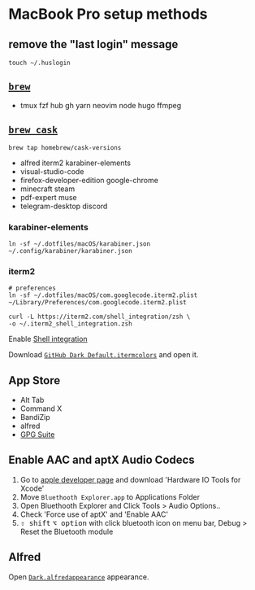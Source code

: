 # MacBook Pro setup methods

## remove the "last login" message

`touch ~/.huslogin`

## [`brew`](https://brew.sh)

- tmux fzf hub gh yarn neovim node hugo ffmpeg

## [`brew cask`](https://caskroom.github.io/)

```
brew tap homebrew/cask-versions
```

- alfred iterm2 karabiner-elements
- visual-studio-code
- firefox-developer-edition google-chrome
- minecraft steam
- pdf-expert muse
- telegram-desktop discord

### karabiner-elements

```
ln -sf ~/.dotfiles/macOS/karabiner.json ~/.config/karabiner/karabiner.json
```

### iterm2

```
# preferences
ln -sf ~/.dotfiles/macOS/com.googlecode.iterm2.plist ~/Library/Preferences/com.googlecode.iterm2.plist

curl -L https://iterm2.com/shell_integration/zsh \
-o ~/.iterm2_shell_integration.zsh
```

Enable [Shell integration](https://iterm2.com/documentation-shell-integration.html)

Download [`GitHub Dark Default.itermcolors`](https://raw.githubusercontent.com/cdalvaro/github-theme-iterm/HEAD/GitHub%20Dark%20Default.itermcolors) and open it.

## App Store

- Alt Tab
- Command X
- BandiZip
- alfred
- [GPG Suite](https://gpgtools.org/)

## Enable AAC and aptX Audio Codecs

1. Go to [apple developer page](https://developer.apple.com/download/more/) and download 'Hardware IO Tools for Xcode'
2. Move `Bluethooth Explorer.app` to Applications Folder
3. Open Bluethooth Explorer and Click Tools > Audio Options..
4. Check 'Force use of aptX' and 'Enable AAC'
5. <kbd>⇧ shift</kbd> <kbd>⌥ option</kbd> with click bluetooth icon on menu bar, Debug > Reset the Bluetooth module

## Alfred

Open [`Dark.alfredappearance`](../Dark.alfredappearance) appearance.
